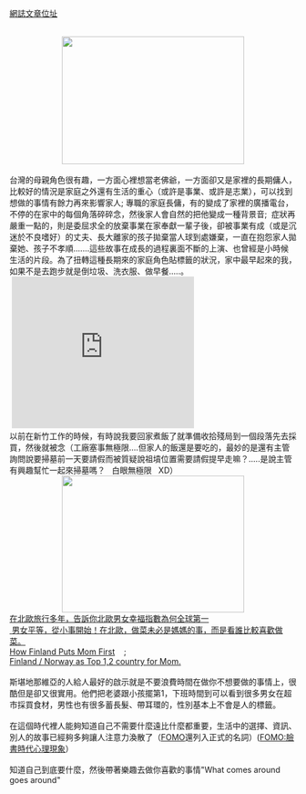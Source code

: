 <a href="https://blog.next-lab.ml/2017/05/what-comes-around-goes-around.html" target="_blank">網誌文章位址</a><br />

<br />
<div class="separator" style="clear: both; text-align: center;">
<a href="https://www.booklife.com.tw/upload_files/booklife/website/PB262016-1.jpg" imageanchor="1" style="margin-left: 1em; margin-right: 1em;"><img border="0" height="224" src="https://www.booklife.com.tw/upload_files/booklife/website/PB262016-1.jpg" width="320" /></a></div>
<br />
台灣的母親角色很有趣，一方面心裡想當老佛爺，一方面卻又是家裡的長期傭人，比較好的情況是家庭之外還有生活的重心（或許是事業、或許是志業），可以找到想做的事情有餘力再來影響家人; 專職的家庭長傭，有的變成了家裡的廣播電台，不停的在家中的每個角落碎碎念，然後家人會自然的把他變成一種背景音;&nbsp; 症狀再嚴重一點的，則是委屈求全的放棄事業在家奉獻一輩子後，卻被事業有成（或是沉迷於不良嗜好）的丈夫、長大離家的孩子拋棄當人球到處嫌棄，一直在抱怨家人拋棄她、孩子不孝順.......這些故事在成長的過程裏面不斷的上演、也曾經是小時候生活的片段。為了扭轉這種長期來的家庭角色貼標籤的狀況，家中最早起來的我，如果不是去跑步就是倒垃圾、洗衣服、做早餐.....。<br />
&nbsp;<iframe allowfullscreen="" class="YOUTUBE-iframe-video" data-thumbnail-src="https://i.ytimg.com/vi/k7WwmM_2QYA/0.jpg" frameborder="0" height="266" src="https://www.youtube.com/embed/k7WwmM_2QYA?feature=player_embedded" width="320"></iframe><br />
以前在新竹工作的時候，有時說我要回家煮飯了就準備收拾殘局到一個段落先去採買，然後就被念（工廠塞事無極限....但家人的飯還是要吃的，最妙的是還有主管詢問說要掃墓前一天要請假而被質疑說祖墳位置需要請假提早走嘛？.....是說主管有興趣幫忙一起來掃墓嗎？&nbsp;&nbsp; 白眼無極限&nbsp;&nbsp; XD）<br />
<div class="separator" style="clear: both; text-align: center;">
<a href="https://3.bp.blogspot.com/-QHEOaX8xAHE/WRgf6MmFHDI/AAAAAAACgAg/PTOVpVQ_SeICFwiZWnMbjPcbl1QEmR1lACKgB/s1600/20170514_093132.jpg" imageanchor="1" style="margin-left: 1em; margin-right: 1em;"><img border="0" height="240" src="https://3.bp.blogspot.com/-QHEOaX8xAHE/WRgf6MmFHDI/AAAAAAACgAg/PTOVpVQ_SeICFwiZWnMbjPcbl1QEmR1lACKgB/s320/20170514_093132.jpg" width="320" /></a></div>
<a href="https://kknews.cc/zh-tw/travel/yozvvk.html" target="_blank">在北歐旅行多年，告訴你北歐男女幸福指數為何全球第一</a><br />
<a href="https://www.booklife.com.tw/%E7%94%B7%E5%A5%B3%E5%B9%B3%E7%AD%89%EF%BC%8C%E5%BE%9E%E5%B0%8F%E4%BA%8B%E9%96%8B%E5%A7%8B%EF%BC%81%E5%9C%A8%E5%8C%97%E6%AD%90%EF%BC%8C%E5%81%9A%E8%8F%9C%E6%9C%AA%E5%BF%85%E6%98%AF%E5%AA%BD%E5%AA%BD%E7%9A%84%E4%BA%8B%EF%BC%8C%E8%80%8C%E6%98%AF%E7%9C%8B%E8%AA%B0%E6%AF%94%E8%BC%83%E5%96%9C%E6%AD%A1%E5%81%9A%E8%8F%9C%E3%80%82/action-talk_detail-did-471.htm" target="_blank">&nbsp;男女平等，從小事開始！在北歐，做菜未必是媽媽的事，而是看誰比較喜歡做菜。</a><br />
<a href="http://www.huffingtonpost.com/hanna-markkulakivisilta/jnj-finland-mothers-health_b_3534146.html" target="_blank">How Finland Puts Mom First</a>&nbsp; &nbsp; ; &nbsp; <br />
<a href="http://www.dailymail.co.uk/femail/article-2621430/The-best-country-mother-Finland-tops-list-high-risk-pregnancies-natural-disasters-sees-U-S-drop-38th-spot.html" target="_blank">Finland / Norway as Top 1,2 country for Mom.</a><br />
<br />
斯堪地那維亞的人給人最好的啟示就是不要浪費時間在做你不想要做的事情上，很酷但是卻又很實用。他們把老婆跟小孩擺第1，下班時間到可以看到很多男女在超市採買食材，男性也有很多蓄長髮、帶耳環的，性別基本上不會是人的標籤。<br />
<br />
在這個時代裡人能夠知道自己不需要什麼遠比什麼都重要，生活中的選擇、資訊、別人的故事已經夠多夠讓人注意力渙散了（<a href="http://time.com/4358140/overcome-fomo/" target="_blank">FOMO</a>還列入正式的名詞）(<a href="http://www.cna.com.tw/topic/newsworld/27-1/201210300004-1.aspx" target="_blank">FOMO:臉書時代心理現象</a>）<br />
<br />
知道自己到底要什麼，然後帶著樂趣去做你喜歡的事情"What comes around goes around"

